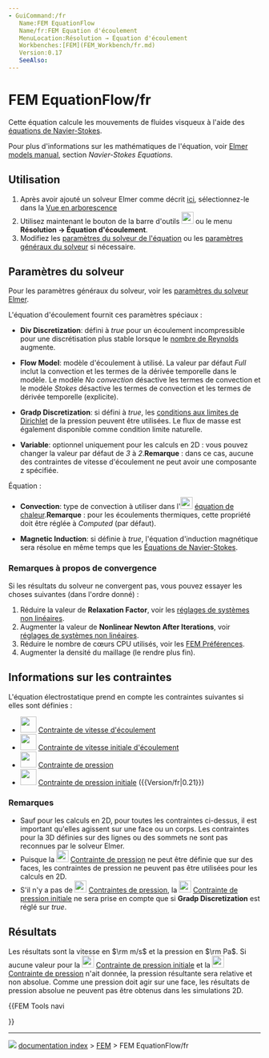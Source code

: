 ```yaml
---
- GuiCommand:/fr
   Name:FEM EquationFlow
   Name/fr:FEM Equation d'écoulement
   MenuLocation:Résolution → Équation d'écoulement
   Workbenches:[FEM](FEM_Workbench/fr.md)
   Version:0.17
   SeeAlso:
---
```


# FEM EquationFlow/fr

Cette équation calcule les mouvements de fluides visqueux à l\'aide des [équations de Navier-Stokes](https://fr.wikipedia.org/wiki/%C3%89quations_de_Navier-Stokes).

Pour plus d\'informations sur les mathématiques de l\'équation, voir [Elmer models manual](http://www.elmerfem.org/blog/documentation/), section *Navier-Stokes Equations*.



## Utilisation

1.  Après avoir ajouté un solveur Elmer comme décrit [ici](FEM_SolverElmer/fr#.C3.89quations.md), sélectionnez-le dans la [Vue en arborescence](Tree_view/fr.md)
2.  Utilisez maintenant le bouton de la barre d\'outils <img alt="" src=images/FEM_EquationFlow.svg  style="width:24px;"> ou le menu **Résolution → Équation d'écoulement**.
3.  Modifiez les [paramètres du solveur de l\'équation](#Param.C3.A8tres_du_solveur.md) ou les [paramètres généraux du solveur](FEM_SolverElmer_SolverSettings/fr.md) si nécessaire.



## Paramètres du solveur 

Pour les paramètres généraux du solveur, voir les [paramètres du solveur Elmer](FEM_SolverElmer_SolverSettings/fr.md).

L\'équation d\'écoulement fournit ces paramètres spéciaux :

-    **Div Discretization**: défini à *true* pour un écoulement incompressible pour une discrétisation plus stable lorsque le [nombre de Reynolds](https://fr.wikipedia.org/wiki/Nombre_de_Reynolds) augmente.

-    **Flow Model**: modèle d\'écoulement à utilisé. La valeur par défaut *Full* inclut la convection et les termes de la dérivée temporelle dans le modèle. Le modèle *No convection* désactive les termes de convection et le modèle *Stokes* désactive les termes de convection et les termes de dérivée temporelle (explicite).

-    **Gradp Discretization**: si défini à *true*, les [conditions aux limites de Dirichlet](https://fr.wikipedia.org/wiki/Condition_aux_limites_de_Dirichlet) de la pression peuvent être utilisées. Le flux de masse est également disponible comme condition limite naturelle.

-    **Variable**: optionnel uniquement pour les calculs en 2D : vous pouvez changer la valeur par défaut de *3* à *2*.**Remarque** : dans ce cas, aucune des contraintes de vitesse d\'écoulement ne peut avoir une composante z spécifiée.

Équation :

-    **Convection**: type de convection à utiliser dans l\'<img alt="" src=images/FEM_EquationHeat.svg  style="width:24px;"> [équation de chaleur](FEM_EquationHeat/fr.md).**Remarque** : pour les écoulements thermiques, cette propriété doit être réglée à *Computed* (par défaut).

-    **Magnetic Induction**: si définie à *true*, l\'équation d\'induction magnétique sera résolue en même temps que les [Équations de Navier-Stokes](https://fr.wikipedia.org/wiki/%C3%89quations_de_Navier-Stokes).



### Remarques à propos de convergence 

Si les résultats du solveur ne convergent pas, vous pouvez essayer les choses suivantes (dans l\'ordre donné) :

1.  Réduire la valeur de **Relaxation Factor**, voir les [réglages de systèmes non linéaires](FEM_SolverElmer_SolverSettings/fr#Facteur_de_relaxation.md).
2.  Augmenter la valeur de **Nonlinear Newton After Iterations**, voir [réglages de systèmes non linéaires](FEM_SolverElmer_SolverSettings/fr#Système_non_linéaire.md).
3.  Réduire le nombre de cœurs CPU utilisés, voir les [FEM Préférences](FEM_Preferences/fr#Elmer.md).
4.  Augmenter la densité du maillage (le rendre plus fin).



## Informations sur les contraintes 

L\'équation électrostatique prend en compte les contraintes suivantes si elles sont définies :

-   <img alt="" src=images/FEM_ConstraintFlowVelocity.svg  style="width:32px;"> [Contrainte de vitesse d\'écoulement](FEM_ConstraintFlowVelocity/fr.md)
-   <img alt="" src=images/FEM_ConstraintInitialFlowVelocity.svg  style="width:32px;"> [Contrainte de vitesse initiale d\'écoulement](FEM_ConstraintInitialFlowVelocity/fr.md)
-   <img alt="" src=images/FEM_ConstraintPressure.svg  style="width:32px;"> [Contrainte de pression](FEM_ConstraintPressure/fr.md)
-   <img alt="" src=images/FEM_ConstraintInitialPressure.svg  style="width:32px;"> [Contrainte de pression initiale](FEM_ConstraintInitialPressure/fr.md) ({{Version/fr|0.21}})



### Remarques

-   Sauf pour les calculs en 2D, pour toutes les contraintes ci-dessus, il est important qu\'elles agissent sur une face ou un corps. Les contraintes pour la 3D définies sur des lignes ou des sommets ne sont pas reconnues par le solveur Elmer.
-   Puisque la <img alt="" src=images/FEM_ConstraintPressure.svg  style="width:24px;"> [Contrainte de pression](FEM_ConstraintPressure/fr.md) ne peut être définie que sur des faces, les contraintes de pression ne peuvent pas être utilisées pour les calculs en 2D.
-   S\'il n\'y a pas de <img alt="" src=images/FEM_ConstraintPressure.svg  style="width:24px;"> [Contraintes de pression](FEM_ConstraintPressure/fr.md), la <img alt="" src=images/FEM_ConstraintInitialPressure.svg  style="width:24px;"> [Contrainte de pression initiale](FEM_ConstraintInitialPressure/fr.md) ne sera prise en compte que si **Gradp Discretization** est réglé sur *true*.



## Résultats

Les résultats sont la vitesse en $\rm m/s$ et la pression en $\rm Pa$. Si aucune valeur pour la <img alt="" src=images/FEM_ConstraintInitialPressure.svg  style="width:24px;"> [Contrainte de pression initiale](FEM_ConstraintInitialPressure/fr.md) et la <img alt="" src=images/FEM_ConstraintPressure.svg  style="width:24px;"> [Contrainte de pression](FEM_ConstraintPressure/fr.md) n\'ait donnée, la pression résultante sera relative et non absolue. Comme une pression doit agir sur une face, les résultats de pression absolue ne peuvent pas être obtenus dans les simulations 2D.





{{FEM Tools navi

}}



---
![](images/Button_right.svg) [documentation index](../README.md) > [FEM](Category_FEM.md) > FEM EquationFlow/fr
